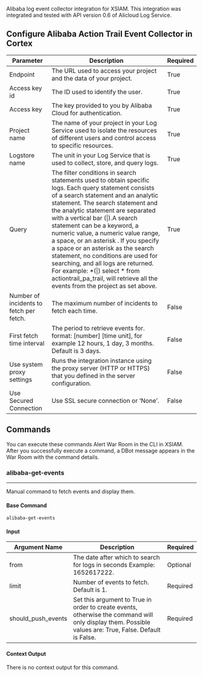 Alibaba log event collector integration for XSIAM.
This integration was integrated and tested with API version 0.6 of Alicloud Log Service.

## Configure Alibaba Action Trail Event Collector in Cortex


| **Parameter** | **Description** | **Required** |
| --- | --- | --- |
| Endpoint | The URL used to access your project and the data of your project. |True |
| Access key id | The ID  used to identify the user. | True |
| Access key | The key provided to you by Alibaba Cloud for authentication. | True |
| Project name | The name of your project in your Log Service used to isolate the resources of different users and control access to specific resources. | True |
| Logstore name | The unit in your Log Service that is used to collect, store, and query logs. | True |
| Query | The filter conditions in search statements used to obtain specific logs. Each query statement consists of a search statement and an analytic statement. The search statement and the analytic statement are separated with a vertical bar (\|).A search statement can be a keyword, a numeric value, a numeric value range, a space, or an asterisk . If you specify a space or an asterisk  as the search statement, no conditions are used for searching, and all logs are returned. <br />For example: *(\|) select * from actiontrail_pa_trail, will retrieve all the events from the project as set above. | True |
| Number of incidents to fetch per fetch. | The maximum number of incidents to fetch each time. | False |
| First fetch time interval | The period to retrieve events for. format: [number] [time unit], for example 12 hours, 1 day, 3 months. Default is 3 days. | False |
| Use system proxy settings | Runs the integration instance using the proxy server (HTTP or HTTPS) that you defined in the server configuration. | False |
| Use Secured Connection | Use SSL secure connection or ‘None’. | False |

## Commands

You can execute these commands Alert War Room in the CLI in XSIAM.
After you successfully execute a command, a DBot message appears in the War Room with the command details.

### alibaba-get-events

***
Manual command to fetch events and display them.


#### Base Command

`alibaba-get-events`

#### Input

| **Argument Name** | **Description** | **Required** |
| --- | --- | --- |
| from | The date after which to search for logs in seconds Example: 1652617222. | Optional | 
| limit | Number of events to fetch. Default is 1. | Required | 
| should_push_events | Set this argument to True in order to create events, otherwise the command will only display them. Possible values are: True, False. Default is False. | Required | 


#### Context Output

There is no context output for this command.